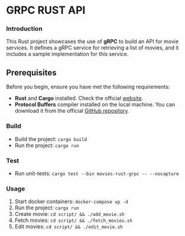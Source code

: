 # GRPC RUST API

### Introduction

This Rust project showcases the use of **gRPC** to build an API for movie services. It defines a gRPC service for retrieving a list of movies, and it includes a sample implementation for this service.

## Prerequisites

Before you begin, ensure you have met the following requirements:

- **Rust** and **Cargo** installed. Check the official [website](https://www.rust-lang.org/learn/get-started).
- **Protocol Buffers** compiler installed on the local machine. You can download it from the official [GitHub repository](https://github.com/protocolbuffers/protobuf/releases/tag/v24.2).

### Build

- Build the project: `cargo build`
- Run the project: `cargo run`

### Test

- Run unit-tests: `cargo test --bin movies-rust-grpc -- --nocapture`

### Usage

1. Start docker containers: `docker-compose up -d`
1. Run the project: `cargo run`
1. Create movie: `cd script/ && ./add_movie.sh`
1. Fetch movies: `cd script/ && ./fetch_movies.sh`
1. Edit movies: `cd script/ && ./edit_movie.sh`

